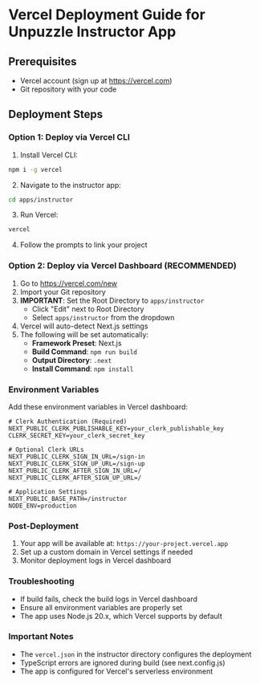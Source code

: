 # Vercel Deployment Guide for Unpuzzle Instructor App

## Prerequisites
- Vercel account (sign up at https://vercel.com)
- Git repository with your code

## Deployment Steps

### Option 1: Deploy via Vercel CLI

1. Install Vercel CLI:
```bash
npm i -g vercel
```

2. Navigate to the instructor app:
```bash
cd apps/instructor
```

3. Run Vercel:
```bash
vercel
```

4. Follow the prompts to link your project

### Option 2: Deploy via Vercel Dashboard (RECOMMENDED)

1. Go to https://vercel.com/new
2. Import your Git repository
3. **IMPORTANT**: Set the Root Directory to `apps/instructor` 
   - Click "Edit" next to Root Directory
   - Select `apps/instructor` from the dropdown
4. Vercel will auto-detect Next.js settings
5. The following will be set automatically:
   - **Framework Preset**: Next.js
   - **Build Command**: `npm run build`
   - **Output Directory**: `.next`
   - **Install Command**: `npm install`

### Environment Variables

Add these environment variables in Vercel dashboard:

```env
# Clerk Authentication (Required)
NEXT_PUBLIC_CLERK_PUBLISHABLE_KEY=your_clerk_publishable_key
CLERK_SECRET_KEY=your_clerk_secret_key

# Optional Clerk URLs
NEXT_PUBLIC_CLERK_SIGN_IN_URL=/sign-in
NEXT_PUBLIC_CLERK_SIGN_UP_URL=/sign-up
NEXT_PUBLIC_CLERK_AFTER_SIGN_IN_URL=/
NEXT_PUBLIC_CLERK_AFTER_SIGN_UP_URL=/

# Application Settings
NEXT_PUBLIC_BASE_PATH=/instructor
NODE_ENV=production
```

### Post-Deployment

1. Your app will be available at: `https://your-project.vercel.app`
2. Set up a custom domain in Vercel settings if needed
3. Monitor deployment logs in Vercel dashboard

### Troubleshooting

- If build fails, check the build logs in Vercel dashboard
- Ensure all environment variables are properly set
- The app uses Node.js 20.x, which Vercel supports by default

### Important Notes

- The `vercel.json` in the instructor directory configures the deployment
- TypeScript errors are ignored during build (see next.config.js)
- The app is configured for Vercel's serverless environment
